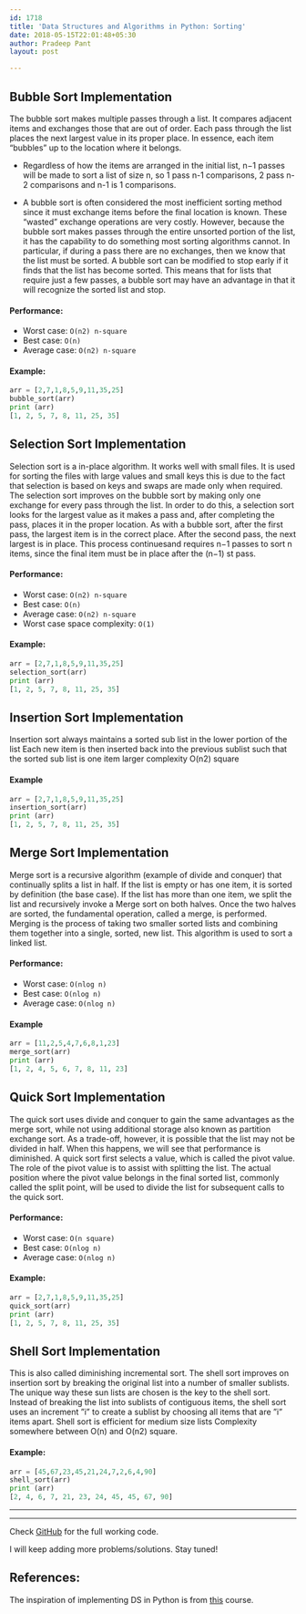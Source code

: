 ```yaml
---
id: 1718
title: 'Data Structures and Algorithms in Python: Sorting'
date: 2018-05-15T22:01:48+05:30
author: Pradeep Pant
layout: post

---
```

## Bubble Sort Implementation

The bubble sort makes multiple passes through a list. It compares adjacent items and exchanges those that are out of order. Each pass through the list places the next largest value in its proper place. In essence, each item “bubbles” up to the location where it belongs.

  * Regardless of how the items are arranged in the initial list, n−1 passes will be made to sort a list of size n, so 1 pass n-1 comparisons, 2 pass n-2 comparisons and n-1 is 1 comparisons.

  * A bubble sort is often considered the most inefficient sorting method since it must exchange items before the final location is known. These “wasted” exchange operations are very costly. However, because the bubble sort makes passes through the entire unsorted portion of the list, it has the capability to do something most sorting algorithms cannot. In particular, if during a pass there are no exchanges, then we know that the list must be sorted. A bubble sort can be modified to stop early if it finds that the list has become sorted. This means that for lists that require just a few passes, a bubble sort may have an advantage in that it will recognize the sorted list and stop.

#### Performance:  
  - Worst case: `O(n2) n-square` 
  - Best case: `O(n)` 
  - Average case: `O(n2) n-square`

	
#### Example:

```python
arr = [2,7,1,8,5,9,11,35,25]
bubble_sort(arr)
print (arr)
[1, 2, 5, 7, 8, 11, 25, 35]
```

## Selection Sort Implementation

  Selection sort is a in-place algorithm. It works well with small files. It is used for sorting the files with large values and small keys this is due to the fact that selection is based on keys and swaps are made only when required. The selection sort improves on the bubble sort by making only one exchange for every pass through the list. In order to do this, a selection sort looks for the largest value as it makes a pass and, after completing the pass, places it in the proper location. As with a bubble sort, after the first pass, the largest item is in the correct place. After the second pass, the next largest is in place. This process continuesand requires n−1 passes to sort n items, since the final item must be in place after the (n−1) st pass.

#### Performance: 
  - Worst case: `O(n2) n-square` 
  - Best case: `O(n)` 
  - Average case: `O(n2) n-square` 
  - Worst case space complexity: `O(1)`

#### Example: 
```python
arr = [2,7,1,8,5,9,11,35,25]
selection_sort(arr)
print (arr)
[1, 2, 5, 7, 8, 11, 25, 35]
```

## Insertion Sort Implementation
Insertion sort always maintains a sorted sub list in the lower portion of the list Each new item is then inserted back into the previous sublist such that the sorted sub list is one item larger complexity O(n2) square

#### Example 
```python
arr = [2,7,1,8,5,9,11,35,25]
insertion_sort(arr)
print (arr)
[1, 2, 5, 7, 8, 11, 25, 35]
```

## Merge Sort Implementation
Merge sort is a recursive algorithm (example of divide and conquer) that continually splits a list in half. If the list is empty or has one item, it is sorted by definition (the base case).
If the list has more than one item, we split the list and recursively invoke a
Merge sort on both halves. Once the two halves are sorted, the fundamental operation, called a merge, is performed. Merging is the process of taking two smaller sorted lists and combining them
together into a single, sorted, new list. This algorithm is used to sort a linked list.

#### Performance: 
- Worst case: `O(nlog n)` 
- Best case: `O(nlog n)` 
- Average case: `O(nlog n)`

#### Example

```python
arr = [11,2,5,4,7,6,8,1,23]
merge_sort(arr)
print (arr)
[1, 2, 4, 5, 6, 7, 8, 11, 23]
```
## Quick Sort Implementation
The quick sort uses divide and conquer to gain the same advantages as the merge sort, while not using additional storage also known as partition exchange sort.
As a trade-off, however, it is possible that the list may not be divided in half. When this happens, we will see that performance is diminished. A quick sort first selects a value, which is called the pivot value. The role of the pivot value is to assist with splitting the list.
The actual position where the pivot value belongs in the final sorted list, commonly called the split point, will be used to divide the list for subsequent calls to the quick sort.

#### Performance: 
- Worst case: `O(n square)` 
- Best case: `O(nlog n)`
- Average case: `O(nlog n)`

#### Example:

```python
arr = [2,7,1,8,5,9,11,35,25]
quick_sort(arr)
print (arr)
[1, 2, 5, 7, 8, 11, 25, 35]
```
## Shell Sort Implementation
This is also called diminishing incremental sort. The shell sort improves on insertion sort by breaking the original list into a number of smaller sublists. The unique way these sun lists are chosen is the key to the shell sort. Instead of breaking the list into sublists of contiguous items, the shell sort uses an increment ”i” to create a sublist by choosing all items that are ”i” items apart. Shell sort is efficient for medium size lists Complexity somewhere between O(n) and O(n2) square.

#### Example:

```python
arr = [45,67,23,45,21,24,7,2,6,4,90]
shell_sort(arr)
print (arr)
[2, 4, 6, 7, 21, 23, 24, 45, 45, 67, 90]
```

------

------

Check [GitHub](https://github.com/ppant/DS-Algos-Python) for the full working code.

I will keep adding more problems/solutions.
Stay tuned!

## References: 
The inspiration of implementing DS in Python is from [this](http://interactivepython.org/runestone/static/pythonds/index.html) course.
    